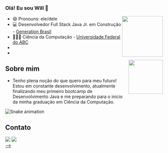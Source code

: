 ### Olá! Eu sou Will 👋


- 😄 Pronouns: ele/dele [<img align="right" height="130" src="https://github-readme-stats.vercel.app/api?username=WillJpg&show_icons=true&theme=dark&include_all_commits=true&count_private=true"/>](https://github.com/willjpg)
- 💻 Desenvolvedor Full Stack Java Jr. em Construção - [Generation Brasil](https://brazil.generation.org/) 
- 👨🏻‍💻 Ciência da Computação - [Universidade Federal do ABC](https://www.ufabc.edu.br/+)
-
-

[<img align="right" height="109" src="https://github-readme-stats.vercel.app/api/top-langs/?username=WillJpg&layout=compact&langs_count=7&theme=dark"/>](https://github.com/willjpg)

## Sobre mim
- Tenho plena noção do que quero para meu futuro! Estou
em constante desenvolvimento,
atualmente finalizando meu
primeiro bootcamp de
Desenvolvimento Java e me
preparando para o inicio da
minha graduação em Ciência da
Computação.

 
 
</div>  
  
  ![Snake animation](https://github.com/willjpg/willjpg/blob/output/github-contribution-grid-snake.svg)
  
</div>
  
  ## Contato
  
 <div> 
  <a href="https://www.linkedin.com/in/willfdasilva/" target="_blank"><img src="https://img.shields.io/badge/-LinkedIn-%230077B5?style=for-the-badge&logo=linkedin&logoColor=white" target="_blank"></a> <a href = "mailto:willferreiradasilva23@gmail.com" target="_blank"><img src="https://img.shields.io/badge/Gmail-D14836?style=for-the-badge&logo=gmail&logoColor=white" target="_blank"> 
  
</div>
-->
